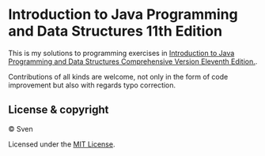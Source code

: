 # Introduction to Java Programming and Data Structures 11th Edition

This is my solutions to programming exercises in [Introduction to Java Programming and Data Structures Comprehensive Version Eleventh Edition.](https://www.pearson.com/us/higher-education/program/Liang-Introduction-to-Java-Programming-and-Data-Structures-Comprehensive-Version-Plus-My-Lab-Programming-with-Pearson-e-Text-Access-Card-Package-11th-Edition/PGM2297842.html).

Contributions of all kinds are welcome, not only in the form of code improvement but also with regards typo correction.


## License & copyright

© Sven

Licensed under the [MIT License](https://github.com/Sven97/Introduction-To-Java-Programming-10th-Edition/blob/master/LICENSE).
